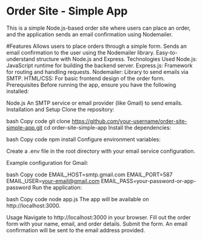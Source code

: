 
<h1>Order Site - Simple App</h1>
This is a simple Node.js-based order site where users can place an order, and the application sends an email confirmation using Nodemailer.

#Features
Allows users to place orders through a simple form.
Sends an email confirmation to the user using the Nodemailer library.
Easy-to-understand structure with Node.js and Express.
Technologies Used
Node.js: JavaScript runtime for building the backend server.
Express.js: Framework for routing and handling requests.
Nodemailer: Library to send emails via SMTP.
HTML/CSS: For basic frontend design of the order form.
Prerequisites
Before running the app, ensure you have the following installed:

Node.js
An SMTP service or email provider (like Gmail) to send emails.
Installation and Setup
Clone the repository:

bash
Copy code
git clone https://github.com/your-username/order-site-simple-app.git
cd order-site-simple-app
Install the dependencies:

bash
Copy code
npm install
Configure environment variables:

Create a .env file in the root directory with your email service configuration.

Example configuration for Gmail:

bash
Copy code
EMAIL_HOST=smtp.gmail.com
EMAIL_PORT=587
EMAIL_USER=your-email@gmail.com
EMAIL_PASS=your-password-or-app-password
Run the application:

bash
Copy code
node app.js
The app will be available on http://localhost:3000.

Usage
Navigate to http://localhost:3000 in your browser.
Fill out the order form with your name, email, and order details.
Submit the form.
An email confirmation will be sent to the email address provided.
